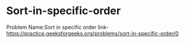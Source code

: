 # Sort-in-specific-order
Problem Name:Sort in specific order link-https://practice.geeksforgeeks.org/problems/sort-in-specific-order/0
